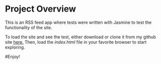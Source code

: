 # Project Overview

This is an RSS feed app where tests were written with Jasmine to test the functionality of the site.

To load the site and see the test, either download or clone it from my github site [here.](https://ebbleberryjenny.github.com/feedreader/) Then, load the *index.html* file in your favorite browser to start exploring.

#Enjoy!

